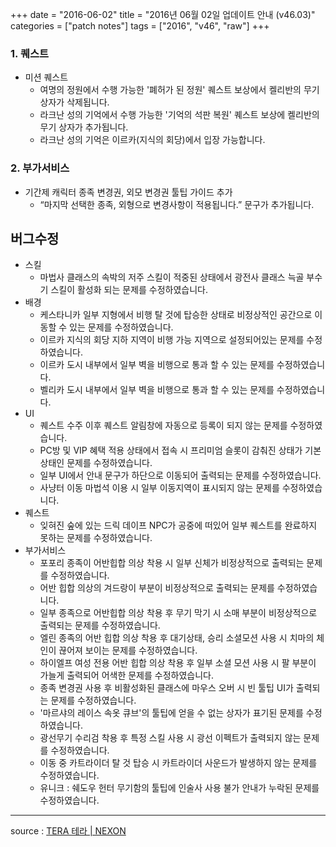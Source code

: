+++
date = "2016-06-02"
title = "2016년 06월 02일 업데이트 안내 (v46.03)"
categories = ["patch notes"]
tags = ["2016", "v46", "raw"]
+++

### 1. 퀘스트
- 미션 퀘스트
  - 여명의 정원에서 수행 가능한 '폐허가 된 정원' 퀘스트 보상에서 켈리반의 무기 상자가 삭제됩니다.
  - 라크난 성의 기억에서 수행 가능한 '기억의 석판 복원' 퀘스트 보상에 켈리반의 무기 상자가 추가됩니다.
  - 라크난 성의 기억은 이르카(지식의 회당)에서 입장 가능합니다.

### 2. 부가서비스
- 기간제 캐릭터 종족 변경권, 외모 변경권 툴팁 가이드 추가
  - “마지막 선택한 종족, 외형으로 변경사항이 적용됩니다.” 문구가 추가됩니다.

## 버그수정

- 스킬
  - 마법사 클래스의 속박의 저주 스킬이 적중된 상태에서 광전사 클래스 늑골 부수기 스킬이 활성화 되는 문제를 수정하였습니다.
- 배경
  - 케스타니카 일부 지형에서 비행 탈 것에 탑승한 상태로 비정상적인 공간으로 이동할 수 있는 문제를 수정하였습니다.
  - 이르카 지식의 회당 지하 지역이 비행 가능 지역으로 설정되어있는 문제를 수정하였습니다.
  - 이르카 도시 내부에서 일부 벽을 비행으로 통과 할 수 있는 문제를 수정하였습니다.
  - 벨리카 도시 내부에서 일부 벽을 비행으로 통과 할 수 있는 문제를 수정하였습니다.
- UI
  - 퀘스트 수주 이후 퀘스트 알림창에 자동으로 등록이 되지 않는 문제를 수정하였습니다.
  - PC방 및 VIP 혜택 적용 상태에서 접속 시 프리미엄 슬롯이 감춰진 상태가 기본 상태인 문제를 수정하였습니다.
  - 일부 UI에서 안내 문구가 하단으로 이동되어 출력되는 문제를 수정하였습니다.
  - 사냥터 이동 마법석 이용 시 일부 이동지역이 표시되지 않는 문제를 수정하였습니다.
- 퀘스트
  - 잊혀진 숲에 있는 드릭 데이프 NPC가 공중에 떠있어 일부 퀘스트를 완료하지 못하는 문제를 수정하였습니다.
- 부가서비스
  - 포포리 종족이 어반힙합 의상 착용 시 일부 신체가 비정상적으로 출력되는 문제를 수정하였습니다.
  - 어반 힙합 의상의 겨드랑이 부분이 비정상적으로 출력되는 문제를 수정하였습니다.
  - 일부 종족으로 어반힙합 의상 착용 후 무기 막기 시 소매 부분이 비정상적으로 출력되는 문제를 수정하였습니다.
  - 엘린 종족의 어반 힙합 의상 착용 후 대기상태, 승리 소셜모션 사용 시 치마의 체인이 끊어져 보이는 문제를 수정하였습니다.
  - 하이엘프 여성 전용 어반 힙합 의상 착용 후 일부 소셜 모션 사용 시 팔 부분이 가늘게 출력되어 어색한 문제를 수정하였습니다.
  - 종족 변경권 사용 후 비활성화된 클래스에 마우스 오버 시 빈 툴팁 UI가 출력되는 문제를 수정하였습니다.
  - '마르샤의 레이스 속옷 큐브'의 툴팁에 얻을 수 없는 상자가 표기된 문제를 수정하였습니다.
  - 광선무기 수리검 착용 후 특정 스킬 사용 시 광선 이펙트가 출력되지 않는 문제를 수정하였습니다.
  - 이동 중 카트라이더 탈 것 탑승 시 카트라이더 사운드가 발생하지 않는 문제를 수정하였습니다.
  - 유니크 : 쉐도우 헌터 무기함의 툴팁에 인술사 사용 불가 안내가 누락된 문제를 수정하였습니다.

----

source : [TERA 테라 | NEXON](http://tera.nexon.com/news/update/view.aspx?n4articlesn=)